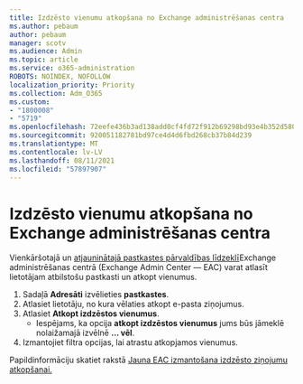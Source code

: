 ```yaml
---
title: Izdzēsto vienumu atkopšana no Exchange administrēšanas centra
ms.author: pebaum
author: pebaum
manager: scotv
ms.audience: Admin
ms.topic: article
ms.service: o365-administration
ROBOTS: NOINDEX, NOFOLLOW
localization_priority: Priority
ms.collection: Adm_O365
ms.custom:
- "1800008"
- "5719"
ms.openlocfilehash: 72eefe436b3ad138add0cf4fd72f912b69298bd93e4b352d5802f015ec94cbc3
ms.sourcegitcommit: 920051182781bd97ce4d4d6fbd268cb37b84d239
ms.translationtype: MT
ms.contentlocale: lv-LV
ms.lasthandoff: 08/11/2021
ms.locfileid: "57897907"
---
```

# <a name="recover-deleted-items-from-exchange-admin-center"></a>Izdzēsto vienumu atkopšana no Exchange administrēšanas centra

Vienkāršotajā un [atjauninātajā pastkastes pārvaldības līdzeklī](https://admin.exchange.microsoft.com/#/mailboxes)Exchange administrēšanas centrā (Exchange Admin Center — EAC) varat atlasīt lietotājam atbilstošu pastkasti un atkopt vienumus.

1. Sadaļā **Adresāti** izvēlieties **pastkastes**.
2. Atlasiet lietotāju, no kura vēlaties atkopt e-pasta ziņojumus.
3. Atlasiet **Atkopt izdzēstos vienumus**.
    - Iespējams, ka opcija **atkopt izdzēstos vienumus** jums būs jāmeklē nolaižamajā izvēlnē **... vēl**.
4. Izmantojiet filtra opcijas, lai atrastu atkopjamos vienumus.

Papildinformāciju skatiet rakstā [Jauna EAC izmantošana izdzēsto ziņojumu atkopšanai.](https://docs.microsoft.com/exchange/recipients-in-exchange-online/manage-user-mailboxes/recover-deleted-messages#use-new-eac-for-recovering-deleted-messages)
